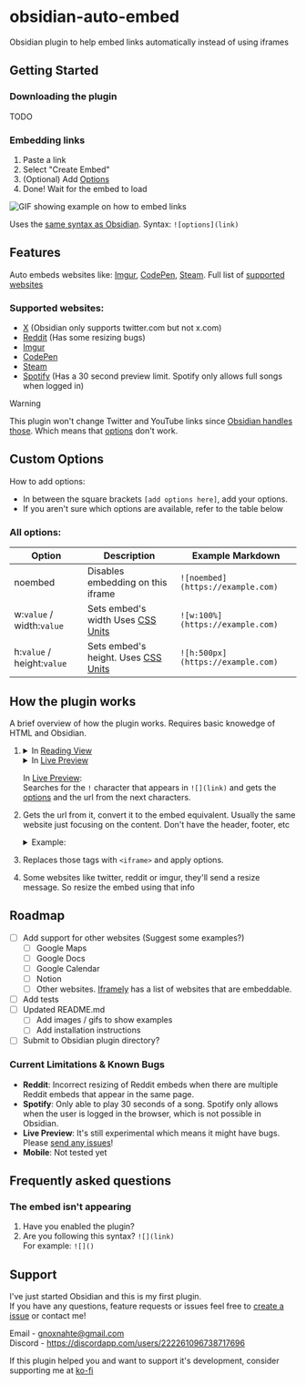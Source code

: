 # obsidian-auto-embed
Obsidian plugin to help embed links automatically instead of using iframes
 
## Getting Started
### Downloading the plugin
TODO

### Embedding links
1. Paste a link
2. Select "Create Embed"
3. (Optional) Add [Options](#custom-options)
4. Done! Wait for the embed to load

![GIF showing example on how to embed links](readme-images/Auto-Embed%20Getting%20Started.gif)

Uses the [same syntax as Obsidian](https://help.obsidian.md/Editing+and+formatting/Embed+web+pages). Syntax: `![options](link)`


## Features
Auto embeds websites like: [Imgur](https://imgur.com/), [CodePen](https://codepen.io/), [Steam](https://store.steampowered.com/). Full list of [supported websites](#supported-websites)

### Supported websites:
- [X](https://x.com) (Obsidian only supports twitter.com but not x.com)
- [Reddit](https://www.reddit.com/) (Has some resizing bugs) <!-- TODO: Add description / link of why its not supported -->
- [Imgur](https://imgur.com/)
- [CodePen](https://codepen.io/)
- [Steam](https://store.steampowered.com/)
- [Spotify](https://open.spotify.com/) (Has a 30 second preview limit. Spotify only allows full songs when logged in)

> [!WARNING]
> This plugin won't change Twitter and YouTube links since [Obsidian handles those](https://help.obsidian.md/Editing+and+formatting/Embed+web+pages). Which means that [options](#custom-options) don't work. 

## Custom Options
How to add options: 
- In between the square brackets `[add options here]`, add your options. 
- If you aren't sure which options are available, refer to the table below

### All options:
| Option | Description | Example Markdown |
|---|---|---|
|noembed|Disables embedding on this iframe|`![noembed](https://example.com)`
|w:`value` / width:`value`|Sets embed's width Uses [CSS Units](https://developer.mozilla.org/en-US/docs/Learn/CSS/Building_blocks/Values_and_units#lengths)|`![w:100%](https://example.com)`
|h:`value` / height:`value`|Sets embed's height. Uses [CSS Units](https://developer.mozilla.org/en-US/docs/Learn/CSS/Building_blocks/Values_and_units#lengths)|`![h:500px](https://example.com)`
<!--- 
TODO: Dark mode

TODO: Find out how to format size. the seperator between width and height is "x". Conflicts with "px"
|size: `value`x`value`|Sets both embed's width and height. Uses [CSS Units](https://developer.mozilla.org/en-US/docs/Learn/CSS/Building_blocks/Values_and_units#lengths)|`[size:100%x300px](example.com)`
--->

## How the plugin works
A brief overview of how the plugin works. Requires basic knowedge of HTML and Obsidian.
1. <details>
		<summary> In <a href="https://notes.nicolevanderhoeven.com/obsidian-playbook/Using+Obsidian/02+Making+Notes+in+Obsidian/Views+in+Obsidian#Reading+view">Reading View</a></summary>
		Searches for `<img>` tags that's generated by Obsidian when you use the `![](link)` format
	</details>

 	<details>
		<summary> In <a href="https://notes.nicolevanderhoeven.com/obsidian-playbook/Using+Obsidian/02+Making+Notes+in+Obsidian/Views+in+Obsidian#Live+Preview">Live Preview</a></summary>
		Searches for the `!` character that appears in `![](link)` and gets the [options](#custom-options) and the url from the next characters.
	</details>



	In [Live Preview](https://notes.nicolevanderhoeven.com/obsidian-playbook/Using+Obsidian/02+Making+Notes+in+Obsidian/Views+in+Obsidian#Live+Preview): <br>
	Searches for the `!` character that appears in `![](link)` and gets the [options](#custom-options) and the url from the next characters.
2. Gets the url from it, convert it to the embed equivalent. Usually the same website just focusing on the content. Don't have the header, footer, etc
	<details>
		<summary>Example: </summary>
		"https://codepen.io/jh3y/pen/LYNZwGm" -> "https://codepen.io/jh3y/embed/LYNZwGm?default-tab=result&editable=true"
	</details>
3. Replaces those tags with `<iframe>` and apply options.
4. Some websites like twitter, reddit or imgur, they'll send a resize message. So resize the embed using that info

## Roadmap
- [ ] Add support for other websites (Suggest some examples?)
	- [ ] Google Maps
	- [ ] Google Docs
	- [ ] Google Calendar
	- [ ] Notion 
	- [ ] Other websites. [Iframely](https://iframely.com/domains) has a list of websites that are embeddable.
- [ ] Add tests
- [ ] Updated README.md
	- [ ]  Add images / gifs to show examples
 	- [ ]  Add installation instructions
- [ ]  Submit to Obsidian plugin directory?

### Current Limitations & Known Bugs 
- **Reddit**: Incorrect resizing of Reddit embeds when there are multiple Reddit embeds that appear in the same page.
- **Spotify**: Only able to play 30 seconds of a song. Spotify only allows when the user is logged in the browser, which is not possible in Obsidian. 
- **Live Preview**: It's still experimental which means it might have bugs. Please [send any issues](https://github.com/GnoxNahte/obsidian-auto-embed/issues)!
- **Mobile**: Not tested yet

## Frequently asked questions
### The embed isn't appearing
1. Have you enabled the plugin?
2. Are you following this syntax? `![](link)`<br>
	For example: `![]()`

## Support
I've just started Obsidian and this is my first plugin.<br>
If you have any questions, feature requests or issues feel free to [create a issue](https://github.com/GnoxNahte/obsidian-auto-embed/issues/new) or contact me!<br>

Email - gnoxnahte@gmail.com<br>
Discord - https://discordapp.com/users/222261096738717696 <br>

If this plugin helped you and want to support it's development, consider supporting me at [ko-fi](https://ko-fi.com/gnoxnahtedev)